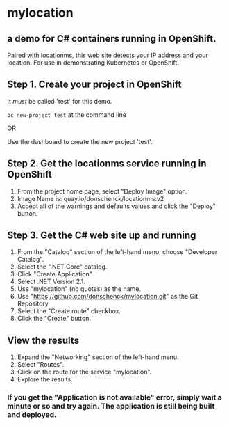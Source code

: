 # mylocation
## a demo for C# containers running in OpenShift.

Paired with locationms, this web site detects your IP address and your location. For use in demonstrating Kubernetes or OpenShift.

## Step 1. Create your project in OpenShift
It *must* be called 'test' for this demo.

`oc new-project test` at the command line

OR

Use the dashboard to create the new project 'test'.

## Step 2. Get the locationms service running in OpenShift

1. From the project home page, select "Deploy Image" option.
2. Image Name is: quay.io/donschenck/locationms:v2
3. Accept all of the warnings and defaults values and click the "Deploy" button.


## Step 3. Get the C# web site up and running

1. From the "Catalog" section of the left-hand menu, choose "Developer Catalog".
1. Select the ".NET Core" catalog.
1. Click "Create Application"
1. Select .NET Version 2.1.
1. Use "mylocation" (no quotes) as the name.
1. Use "https://github.com/donschenck/mylocation.git" as the Git Repository.
1. Select the "Create route" checkbox.
1. Click the "Create" button.


## View the results

1. Expand the "Networking" section of the left-hand menu.
1. Select "Routes".
1. Click on the route for the service "mylocation".
1. Explore the results.   

### If you get the "Application is not available" error, simply wait a minute or so and try again. The application is still being built and deployed.